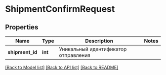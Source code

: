 # ShipmentConfirmRequest

## Properties
Name | Type | Description | Notes
------------ | ------------- | ------------- | -------------
**shipment_id** | **int** | Уникальный идентификатор отправления | 

[[Back to Model list]](../../README.md#documentation-for-models) [[Back to API list]](../../README.md#documentation-for-api-endpoints) [[Back to README]](../../README.md)

